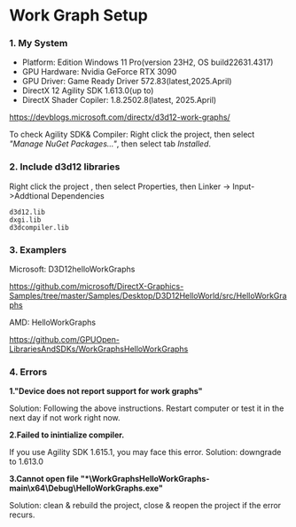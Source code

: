 # Work Graph Setup

### 1. My System
- Platform: Edition Windows 11 Pro(version 23H2, OS build22631.4317)
- GPU Hardware: Nvidia GeForce RTX 3090
- GPU Driver: Game Ready Driver 572.83(latest,2025.April)
- DirectX 12 Agility SDK 1.613.0(up to)
- DirectX Shader Copiler: 1.8.2502.8(latest, 2025.April)

https://devblogs.microsoft.com/directx/d3d12-work-graphs/

To check Agility SDK& Compiler: Right click the project, then select *"Manage NuGet Packages..."*, then select tab *Installed*.

### 2. Include d3d12 libraries
Right click the project , then select Properties, then Linker -> Input->Addtional Dependencies
```
d3d12.lib
dxgi.lib
d3dcompiler.lib
```

### 3. Examplers

Microsoft: D3D12helloWorkGraphs

https://github.com/microsoft/DirectX-Graphics-Samples/tree/master/Samples/Desktop/D3D12HelloWorld/src/HelloWorkGraphs

AMD: HelloWorkGraphs

https://github.com/GPUOpen-LibrariesAndSDKs/WorkGraphsHelloWorkGraphs

### 4. Errors

**1."Device does not report support for work graphs"**

Solution: Following the above instructions.
          Restart computer or test it in the next day if not work right now.

**2.Failed to inintialize compiler.**

If you use Agility SDK 1.615.1, you may face this error.
Solution: downgrade to 1.613.0

**3.Cannot open file 
"*\WorkGraphsHelloWorkGraphs-main\x64\Debug\HelloWorkGraphs.exe"**

Solution: clean & rebuild the project,
          close & reopen the project if the error recurs.